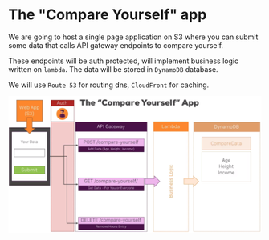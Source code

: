 # The "Compare Yourself" app

We are going to host a single page application on S3 where you can submit some data that calls API gateway endpoints to compare yourself.

These endpoints will be auth protected, will implement business logic written on `lambda`. The data will be stored in `DynamoDB` database.

We will use `Route 53` for routing dns, `CloudFront` for caching.

![](../../../images/2019-10-05-09-18-06.png)
